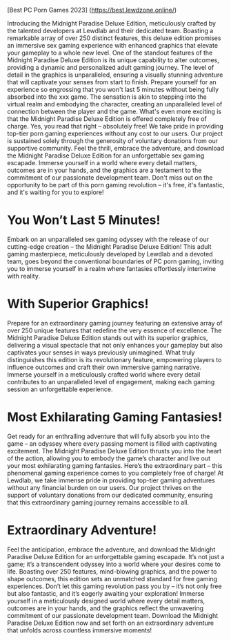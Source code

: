 [Best PC Porn Games 2023] (https://best.lewdzone.online/)

Introducing the Midnight Paradise Deluxe Edition, meticulously crafted by the talented developers at Lewdlab and their dedicated team. Boasting a remarkable array of over 250 distinct features, this deluxe edition promises an immersive sex gaming experience with enhanced graphics that elevate your gameplay to a whole new level. One of the standout features of the Midnight Paradise Deluxe Edition is its unique capability to alter outcomes, providing a dynamic and personalized adult gaming journey. The level of detail in the graphics is unparalleled, ensuring a visually stunning adventure that will captivate your senses from start to finish. Prepare yourself for an experience so engrossing that you won't last 5 minutes without being fully absorbed into the xxx game. The sensation is akin to stepping into the virtual realm and embodying the character, creating an unparalleled level of connection between the player and the game. What's even more exciting is that the Midnight Paradise Deluxe Edition is offered completely free of charge. Yes, you read that right – absolutely free! We take pride in providing top-tier porn gaming experiences without any cost to our users. Our project is sustained solely through the generosity of voluntary donations from our supportive community. Feel the thrill, embrace the adventure, and download the Midnight Paradise Deluxe Edition for an unforgettable sex gaming escapade. Immerse yourself in a world where every detail matters, outcomes are in your hands, and the graphics are a testament to the commitment of our passionate development team. Don't miss out on the opportunity to be part of this porn gaming revolution – it's free, it's fantastic, and it's waiting for you to explore!


# You Won’t Last 5 Minutes!

Embark on an unparalleled sex gaming odyssey with the release of our cutting-edge creation – the Midnight Paradise Deluxe Edition! This adult gaming masterpiece, meticulously developed by Lewdlab and a devoted team, goes beyond the conventional boundaries of PC porn gaming, inviting you to immerse yourself in a realm where fantasies effortlessly intertwine with reality.

# With Superior Graphics!

Prepare for an extraordinary gaming journey featuring an extensive array of over 250 unique features that redefine the very essence of excellence. The Midnight Paradise Deluxe Edition stands out with its superior graphics, delivering a visual spectacle that not only enhances your gameplay but also captivates your senses in ways previously unimagined.
What truly distinguishes this edition is its revolutionary feature, empowering players to influence outcomes and craft their own immersive gaming narrative. Immerse yourself in a meticulously crafted world where every detail contributes to an unparalleled level of engagement, making each gaming session an unforgettable experience.

# Most Exhilarating Gaming Fantasies!

Get ready for an enthralling adventure that will fully absorb you into the game – an odyssey where every passing moment is filled with captivating excitement. The Midnight Paradise Deluxe Edition thrusts you into the heart of the action, allowing you to embody the game’s character and live out your most exhilarating gaming fantasies.
Here’s the extraordinary part – this phenomenal gaming experience comes to you completely free of charge! At Lewdlab, we take immense pride in providing top-tier gaming adventures without any financial burden on our users. Our project thrives on the support of voluntary donations from our dedicated community, ensuring that this extraordinary gaming journey remains accessible to all.

# Extraordinary Adventure!

Feel the anticipation, embrace the adventure, and download the Midnight Paradise Deluxe Edition for an unforgettable gaming escapade. It’s not just a game; it’s a transcendent odyssey into a world where your desires come to life. Boasting over 250 features, mind-blowing graphics, and the power to shape outcomes, this edition sets an unmatched standard for free gaming experiences.
Don’t let this gaming revolution pass you by – it’s not only free but also fantastic, and it’s eagerly awaiting your exploration! Immerse yourself in a meticulously designed world where every detail matters, outcomes are in your hands, and the graphics reflect the unwavering commitment of our passionate development team. Download the Midnight Paradise Deluxe Edition now and set forth on an extraordinary adventure that unfolds across countless immersive moments!

